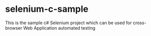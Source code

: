 # selenium-c-sample
This is the sample c# Selenium project which can be used for cross-browser Web Application automated testing
